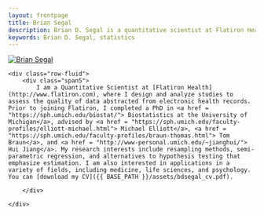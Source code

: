 ```yaml
---
layout: frontpage
title: Brian Segal
description: Brian D. Segal is a quantitative scientist at Flatiron Health
keywords: Brian D. Segal, statistics
---
```


<div class="container">
    <div class="span2">
    <a href="../assets/pics/bdsegal.jpg">
        <img src="../assets/pics/bdsegal.jpg"
              title="Brian Segal" alt="Brian Segal"/></a>
    </div>

    <div class="row-fluid">
        <div class="span5">
            I am a Quantitative Scientist at [Flatiron Health](http://www.flatiron.com), where I design and analyze studies to assess the quality of data abstracted from electronic health records. Prior to joining Flatiron, I completed a PhD in <a href = "https://sph.umich.edu/biostat/"> Biostatistics at the University of Michigan</a>, advised by <a href = "https://sph.umich.edu/faculty-profiles/elliott-michael.html"> Michael Elliott</a>, <a href = "https://sph.umich.edu/faculty-profiles/braun-thomas.html"> Tom Braun</a>, and <a href = "http://www-personal.umich.edu/~jianghui/"> Hui Jiang</a>. My research interests include resampling methods, semi-parametric regression, and alternatives to hypothesis testing that emphasize estimation. I am also interested in applications in a variety of fields, including medicine, life sciences, and psychology. You can [download my CV]({{ BASE_PATH }}/assets/bdsegal_cv.pdf).
<!-- [orcid](http://orcid.org): [0000-0002-2568-2541](http://orcid.org/0000-0002-2568-2541)<br/> -->
        </div>

    </div>
</div>
